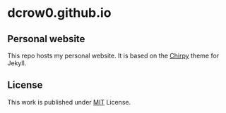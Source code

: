# dcrow0.github.io 

## Personal website

This repo hosts my personal website. It is based on the [Chirpy][chirpy] theme for Jekyll.

## License

This work is published under [MIT][mit] License.

[chirpy]: https://github.com/cotes2020/jekyll-theme-chirpy/
[mit]: https://github.com/cotes2020/chirpy-starter/blob/master/LICENSE
